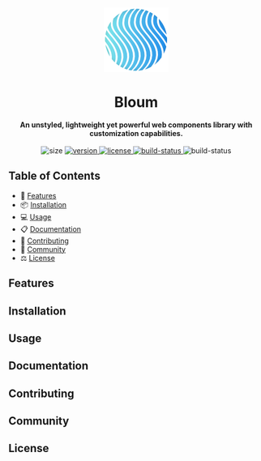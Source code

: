 <div align="center">
    <a href="https://bloum.dev">
        <img src="https://github.com/balsigergil/bloum/blob/main/.github/bloum.png" height="128" alt="logo">
    </a>
    <h1>Bloum</h1>
    <strong>An unstyled, lightweight yet powerful web components library with customization capabilities.</strong>
    <br>
    <br>
    <div align="center">
        <img alt="size" src="https://img.shields.io/bundlephobia/minzip/bloum?style=for-the-badge">
        <a aria-label="NPM version" href="https://www.npmjs.com/package/bloum">
            <img alt="version" src="https://img.shields.io/npm/v/bloum.svg?style=for-the-badge">
        </a>
        <a aria-label="License" href="https://github.com/balsigergil/bloum/blob/main/LICENSE">
            <img alt="license" src="https://img.shields.io/npm/l/bloum.svg?style=for-the-badge">
        </a>
        <a aria-label="Build status" href="https://github.com/balsigergil/bloum/blob/main/LICENSE">
            <img alt="build-status" src="https://img.shields.io/github/actions/workflow/status/balsigergil/bloum/build?style=for-the-badge">
        </a>
        <img alt="build-status" src="https://img.shields.io/badge/compliant-blue?style=for-the-badge&label=webcomponents&logo=data%3Aimage%2Fsvg%2Bxml%3Bbase64%2CPHN2ZyB3aWR0aD0iMTYxIiBoZWlnaHQ9IjEzMiIgdmlld0JveD0iMCAwIDE2MSAxMzIiIHhtbG5zPSJodHRwOi8vd3d3LnczLm9yZy8yMDAwL3N2ZyI%2BPGRlZnM%2BPGxpbmVhckdyYWRpZW50IHgxPSIwJSIgeTE9IjUwJSIgeTI9IjUwJSIgaWQ9ImEiPjxzdG9wIHN0b3AtY29sb3I9IiMyQTNCOEYiIG9mZnNldD0iMCUiLz48c3RvcCBzdG9wLWNvbG9yPSIjMjlBQkUyIiBvZmZzZXQ9IjEwMCUiLz48L2xpbmVhckdyYWRpZW50PjxsaW5lYXJHcmFkaWVudCB4MT0iMCUiIHkxPSI1MCUiIHkyPSI1MCUiIGlkPSJiIj48c3RvcCBzdG9wLWNvbG9yPSIjMkEzQjhGIiBvZmZzZXQ9IjAlIi8%2BPHN0b3Agc3RvcC1jb2xvcj0iIzI5QUJFMiIgb2Zmc2V0PSIxMDAlIi8%2BPC9saW5lYXJHcmFkaWVudD48bGluZWFyR3JhZGllbnQgeDE9IjEwMCUiIHkxPSI1MCUiIHgyPSIwJSIgeTI9IjUwJSIgaWQ9ImMiPjxzdG9wIHN0b3AtY29sb3I9IiNCNEQ0NEUiIG9mZnNldD0iMCUiLz48c3RvcCBzdG9wLWNvbG9yPSIjRTdGNzE2IiBvZmZzZXQ9IjEwMCUiLz48L2xpbmVhckdyYWRpZW50PjxsaW5lYXJHcmFkaWVudCB4MT0iMTAwJSIgeTE9IjUwJSIgeDI9IjAlIiB5Mj0iNTAlIiBpZD0iZCI%2BPHN0b3Agc3RvcC1jb2xvcj0iI0I0RDQ0RSIgb2Zmc2V0PSIwJSIvPjxzdG9wIHN0b3AtY29sb3I9IiNFN0Y3MTYiIG9mZnNldD0iMTAwJSIvPjwvbGluZWFyR3JhZGllbnQ%2BPC9kZWZzPjxnIGZpbGw9Im5vbmUiIGZpbGwtcnVsZT0iZXZlbm9kZCI%2BPHBhdGggZmlsbD0iIzE2NkRBNSIgZD0iTTE2MC42IDY1LjlsLTE3LjQgMjkuMy0yNC40LTI5LjcgMjQuNC0yOC45eiIvPjxwYXRoIGZpbGw9IiM4RkRCNjkiIGQ9Ik0xNDEuMyAxMDAuMmwtMjYuNS0zMS43LTE1LjkgMjYuNiAyNC43IDM2LjF6Ii8%2BPHBhdGggZmlsbD0iIzE2NkRBNSIgZD0iTTE0MSAzMS40bC0yNi4yIDMxLjgtMTUuOS0yNi42TDEyMy42Ljl6Ii8%2BPHBhdGggZmlsbD0idXJsKCNhKSIgb3BhY2l0eT0iLjk1IiBkPSJNNjEuMSAzMS40SDE0MUwxMjMuNC45SDc4Ljd6Ii8%2BPHBhdGggZmlsbD0idXJsKCNiKSIgb3BhY2l0eT0iLjk1IiBkPSJNMTE0LjggNjMuM0gxNTlsLTE1LjktMjYuOEg5OC44Ii8%2BPHBhdGggZmlsbD0idXJsKCNjKSIgb3BhY2l0eT0iLjk1IiBkPSJNMTQxLjMgMTAwLjNINjFsMTcuNiAzMC41aDQ1eiIvPjxwYXRoIGZpbGw9IiMwMTAxMDEiIGQ9Ik03OC42IDEzMC44TDQxIDY1LjggNzkuMS44SDM3LjlMLjQgNjUuOGwzNy41IDY1eiIvPjxwYXRoIGZpbGw9InVybCgjZCkiIG9wYWNpdHk9Ii45NSIgZD0iTTExNC44IDY4LjRIMTU5bC0xNS45IDI2LjhIOTguOCIvPjwvZz48L3N2Zz4%3D">
    </div>
</div>

## Table of Contents

- 🚀 [Features](#features)
- 📦 [Installation](#installation)
- 💻 [Usage](#usage)
- 📋 [Documentation](#documentation)
- 📝 [Contributing](#contributing)
- 💬 [Community](#community)
- ⚖️ [License](#license)

## Features

## Installation

## Usage

## Documentation

## Contributing

## Community

## License
